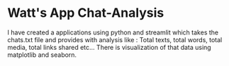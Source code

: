 # Watt's App Chat-Analysis
I have created a applications using python and streamlit which takes the chats.txt file and provides with analysis like :
Total texts, total words, total media, total links shared etc...
There is visualization of that data using matplotlib and seaborn.
